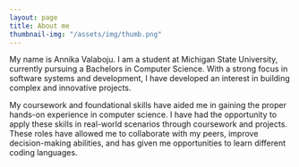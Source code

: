 ```yaml
---
layout: page
title: About me
thumbnail-img: "/assets/img/thumb.png"
---
```


My name is Annika Valaboju. I am a student at Michigan State University, currently pursuing a Bachelors in Computer Science. With a strong focus in software systems and development, I have developed an interest in building complex and innovative projects. 

My coursework and foundational skills have aided me in gaining the proper hands-on experience in computer science. I have had the opportunity to apply these skills in real-world scenarios through coursework and projects. These roles have allowed me to collaborate with my peers, improve decision-making abilities, and has given me opportunities to learn different coding languages. 
